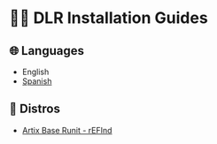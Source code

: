 # 👨‍💻 DLR Installation Guides

## 🌐 Languages
* English
* [Spanish](./README.es.md)

## 💽 Distros
* [Artix Base Runit - rEFInd](./distros/artix-base-runit/artix-base-nunit.md)